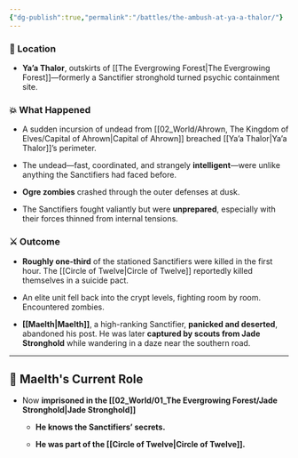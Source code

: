 ```yaml
---
{"dg-publish":true,"permalink":"/battles/the-ambush-at-ya-a-thalor/"}
---
```


### 📍 Location

- **Ya’a Thalor**, outskirts of [[The Evergrowing Forest\|The Evergrowing Forest]]—formerly a Sanctifier stronghold turned psychic containment site.

### 💥 What Happened

- A sudden incursion of undead from [[02_World/Ahrown, The Kingdom of Elves/Capital of Ahrown\|Capital of Ahrown]] breached [[Ya’a Thalor\|Ya’a Thalor]]’s perimeter.
    
- The undead—fast, coordinated, and strangely **intelligent**—were unlike anything the Sanctifiers had faced before. 
    
- **Ogre zombies** crashed through the outer defenses at dusk.
    
- The Sanctifiers fought valiantly but were **unprepared**, especially with their forces thinned from internal tensions. 

### ⚔️ Outcome

- **Roughly one-third** of the stationed Sanctifiers were killed in the first hour. The [[Circle of Twelve\|Circle of Twelve]] reportedly killed themselves in a suicide pact.
    
- An elite unit fell back into the crypt levels, fighting room by room. Encountered zombies. 
- **[[Maelth\|Maelth]]**, a high-ranking Sanctifier, **panicked and deserted**, abandoned his post. He was later **captured by scouts from Jade Stronghold** while wandering in a daze near the southern road. 

---

## 👤 Maelth's Current Role

- Now **imprisoned in the [[02_World/01_The Evergrowing Forest/Jade Stronghold\|Jade Stronghold]]**
    - **He knows the Sanctifiers’ secrets.**
        
    - **He was part of the [[Circle of Twelve\|Circle of Twelve]].**
